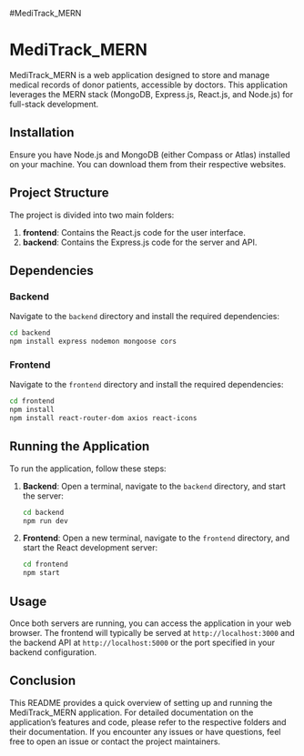 #MediTrack_MERN

# MediTrack_MERN

MediTrack_MERN is a web application designed to store and manage medical records of donor patients, accessible by doctors. This application leverages the MERN stack (MongoDB, Express.js, React.js, and Node.js) for full-stack development.

## Installation

Ensure you have Node.js and MongoDB (either Compass or Atlas) installed on your machine. You can download them from their respective websites.

## Project Structure

The project is divided into two main folders:
1. **frontend**: Contains the React.js code for the user interface.
2. **backend**: Contains the Express.js code for the server and API.

## Dependencies

### Backend
Navigate to the `backend` directory and install the required dependencies:
```bash
cd backend
npm install express nodemon mongoose cors
```

### Frontend
Navigate to the `frontend` directory and install the required dependencies:
```bash
cd frontend
npm install
npm install react-router-dom axios react-icons
```

## Running the Application

To run the application, follow these steps:

1. **Backend**: Open a terminal, navigate to the `backend` directory, and start the server:
    ```bash
    cd backend
    npm run dev
    ```

2. **Frontend**: Open a new terminal, navigate to the `frontend` directory, and start the React development server:
    ```bash
    cd frontend
    npm start
    ```

## Usage

Once both servers are running, you can access the application in your web browser. The frontend will typically be served at `http://localhost:3000` and the backend API at `http://localhost:5000` or the port specified in your backend configuration.

## Conclusion

This README provides a quick overview of setting up and running the MediTrack_MERN application. For detailed documentation on the application’s features and code, please refer to the respective folders and their documentation. If you encounter any issues or have questions, feel free to open an issue or contact the project maintainers.
